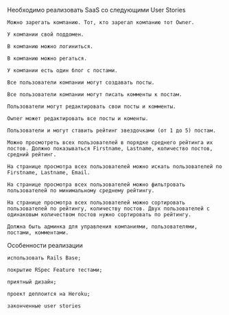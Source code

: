 Необходимо реализовать SaaS со следующими User Stories

    Можно зарегать компанию. Тот, кто зарегал компанию тот Owner.

    У компании свой поддомен.

    В компанию можно логиниться.

    В компанию можно регаться.

    У компании есть один блог с постами.

    Все пользователи компании могут создавать посты.

    Все пользователи компании могут писать комменты к постам.

    Пользователи могут редактировать свои посты и комменты.

    Owner может редактировать все посты и коменты.

    Пользователи и могут ставить рейтинг звездочками (от 1 до 5) постам.

    Можно просмотреть всех пользователей в порядке среднего рейтинга их постов. Должно показываться Firstname, Lastname, количество постов, средний рейтинг.

    На странице просмотра всех пользователей можно искать пользователей по Firstname, Lastname, Email.  

    На странице просмотра всех пользователей можно фильтровать пользователей по минимальному среднему рейтингу.

    На странице просмотра всех пользователей можно сортировать пользователей по рейтингу, количеству постов. Двух пользователей с одинаковым количеством постов нужно сортировать по рейтингу.

    Должна быть админка для управления компаниями, пользователями, постами, комментами.

Особенности реализации

    использовать Rails Base;

    покрытие RSpec Feature тестами;

    приятный дизайн;

    проект деплоится на Heroku;

    законченные user stories
    
